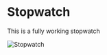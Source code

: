 # Stopwatch
This is a fully working stopwatch


![Stopwatch](https://user-images.githubusercontent.com/85347242/162500215-9e255aff-a053-4959-a0d2-36512acf8fa2.png)
